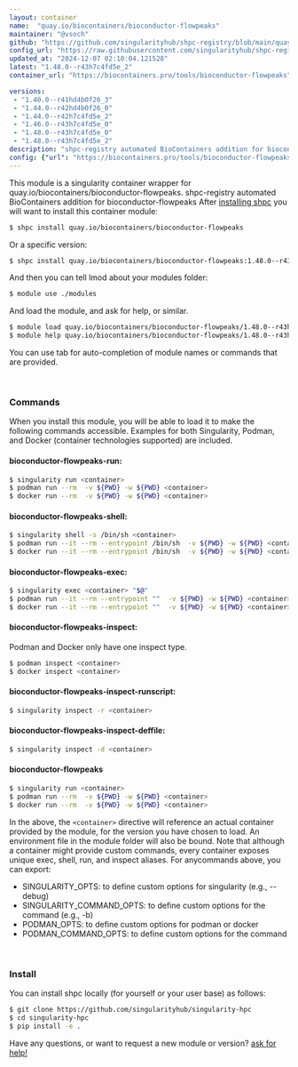 ```yaml
---
layout: container
name:  "quay.io/biocontainers/bioconductor-flowpeaks"
maintainer: "@vsoch"
github: "https://github.com/singularityhub/shpc-registry/blob/main/quay.io/biocontainers/bioconductor-flowpeaks/container.yaml"
config_url: "https://raw.githubusercontent.com/singularityhub/shpc-registry/main/quay.io/biocontainers/bioconductor-flowpeaks/container.yaml"
updated_at: "2024-12-07 02:10:04.121528"
latest: "1.48.0--r43h7c4fd5e_2"
container_url: "https://biocontainers.pro/tools/bioconductor-flowpeaks"

versions:
 - "1.40.0--r41hd4b0f26_3"
 - "1.44.0--r42hd4b0f26_0"
 - "1.44.0--r42h7c4fd5e_2"
 - "1.46.0--r43h7c4fd5e_0"
 - "1.48.0--r43h7c4fd5e_0"
 - "1.48.0--r43h7c4fd5e_2"
description: "shpc-registry automated BioContainers addition for bioconductor-flowpeaks"
config: {"url": "https://biocontainers.pro/tools/bioconductor-flowpeaks", "maintainer": "@vsoch", "description": "shpc-registry automated BioContainers addition for bioconductor-flowpeaks", "latest": {"1.48.0--r43h7c4fd5e_2": "sha256:a524a6cf9d947a9bce03301af4026c335cb29c592ca9ea97bb8dac7ffebe44f7"}, "tags": {"1.40.0--r41hd4b0f26_3": "sha256:c70678760e26f13209281686175015c3dd2f8aa6bc155840984ddd88915bf57c", "1.44.0--r42hd4b0f26_0": "sha256:daeeeb47c13c7a8893efb42822c0a120bde01109b789b6e4e7a235a4e5ba1406", "1.44.0--r42h7c4fd5e_2": "sha256:b4710f6f27ff5f8fb20790a98aa838d07c812e671dd596e4ea85260fd2fc9d88", "1.46.0--r43h7c4fd5e_0": "sha256:57f1798bac0400c09f3e09123877e93046c3d311b63bf30d2a17a6f698df33bf", "1.48.0--r43h7c4fd5e_0": "sha256:1964fa38d22a9e48c0a48c3a2a0313c960a022a1755244e11cb80a77616c395e", "1.48.0--r43h7c4fd5e_2": "sha256:a524a6cf9d947a9bce03301af4026c335cb29c592ca9ea97bb8dac7ffebe44f7"}, "docker": "quay.io/biocontainers/bioconductor-flowpeaks"}
---
```


This module is a singularity container wrapper for quay.io/biocontainers/bioconductor-flowpeaks.
shpc-registry automated BioContainers addition for bioconductor-flowpeaks
After [installing shpc](#install) you will want to install this container module:


```bash
$ shpc install quay.io/biocontainers/bioconductor-flowpeaks
```

Or a specific version:

```bash
$ shpc install quay.io/biocontainers/bioconductor-flowpeaks:1.48.0--r43h7c4fd5e_2
```

And then you can tell lmod about your modules folder:

```bash
$ module use ./modules
```

And load the module, and ask for help, or similar.

```bash
$ module load quay.io/biocontainers/bioconductor-flowpeaks/1.48.0--r43h7c4fd5e_2
$ module help quay.io/biocontainers/bioconductor-flowpeaks/1.48.0--r43h7c4fd5e_2
```

You can use tab for auto-completion of module names or commands that are provided.

<br>

### Commands

When you install this module, you will be able to load it to make the following commands accessible.
Examples for both Singularity, Podman, and Docker (container technologies supported) are included.

#### bioconductor-flowpeaks-run:

```bash
$ singularity run <container>
$ podman run --rm  -v ${PWD} -w ${PWD} <container>
$ docker run --rm  -v ${PWD} -w ${PWD} <container>
```

#### bioconductor-flowpeaks-shell:

```bash
$ singularity shell -s /bin/sh <container>
$ podman run --it --rm --entrypoint /bin/sh  -v ${PWD} -w ${PWD} <container>
$ docker run --it --rm --entrypoint /bin/sh  -v ${PWD} -w ${PWD} <container>
```

#### bioconductor-flowpeaks-exec:

```bash
$ singularity exec <container> "$@"
$ podman run --it --rm --entrypoint ""  -v ${PWD} -w ${PWD} <container> "$@"
$ docker run --it --rm --entrypoint ""  -v ${PWD} -w ${PWD} <container> "$@"
```

#### bioconductor-flowpeaks-inspect:

Podman and Docker only have one inspect type.

```bash
$ podman inspect <container>
$ docker inspect <container>
```

#### bioconductor-flowpeaks-inspect-runscript:

```bash
$ singularity inspect -r <container>
```

#### bioconductor-flowpeaks-inspect-deffile:

```bash
$ singularity inspect -d <container>
```



#### bioconductor-flowpeaks

```bash
$ singularity run <container>
$ podman run --rm  -v ${PWD} -w ${PWD} <container>
$ docker run --rm  -v ${PWD} -w ${PWD} <container>
```


In the above, the `<container>` directive will reference an actual container provided
by the module, for the version you have chosen to load. An environment file in the
module folder will also be bound. Note that although a container
might provide custom commands, every container exposes unique exec, shell, run, and
inspect aliases. For anycommands above, you can export:

 - SINGULARITY_OPTS: to define custom options for singularity (e.g., --debug)
 - SINGULARITY_COMMAND_OPTS: to define custom options for the command (e.g., -b)
 - PODMAN_OPTS: to define custom options for podman or docker
 - PODMAN_COMMAND_OPTS: to define custom options for the command

<br>

### Install

You can install shpc locally (for yourself or your user base) as follows:

```bash
$ git clone https://github.com/singularityhub/singularity-hpc
$ cd singularity-hpc
$ pip install -e .
```

Have any questions, or want to request a new module or version? [ask for help!](https://github.com/singularityhub/singularity-hpc/issues)